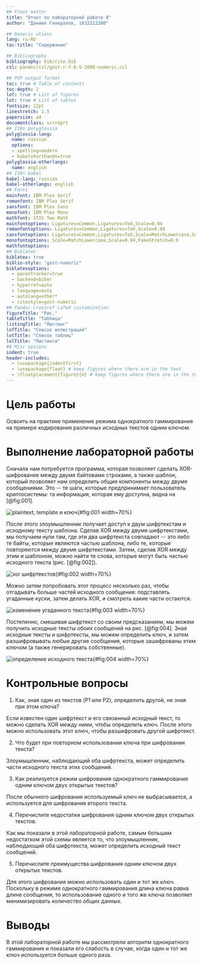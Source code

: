 ```yaml
---
## Front matter
title: "Отчет по лабораторной работе 8"
author: "Даниил Генералов, 1032212280"

## Generic otions
lang: ru-RU
toc-title: "Содержание"

## Bibliography
bibliography: bib/cite.bib
csl: pandoc/csl/gost-r-7-0-5-2008-numeric.csl

## Pdf output format
toc: true # Table of contents
toc-depth: 2
lof: true # List of figures
lot: true # List of tables
fontsize: 12pt
linestretch: 1.5
papersize: a4
documentclass: scrreprt
## I18n polyglossia
polyglossia-lang:
  name: russian
  options:
  - spelling=modern
  - babelshorthands=true
polyglossia-otherlangs:
  name: english
## I18n babel
babel-lang: russian
babel-otherlangs: english
## Fonts
mainfont: IBM Plex Serif
romanfont: IBM Plex Serif
sansfont: IBM Plex Sans
monofont: IBM Plex Mono
mathfont: STIX Two Math
mainfontoptions: Ligatures=Common,Ligatures=TeX,Scale=0.94
romanfontoptions: Ligatures=Common,Ligatures=TeX,Scale=0.94
sansfontoptions: Ligatures=Common,Ligatures=TeX,Scale=MatchLowercase,Scale=0.94
monofontoptions: Scale=MatchLowercase,Scale=0.94,FakeStretch=0.9
mathfontoptions:
## Biblatex
biblatex: true
biblio-style: "gost-numeric"
biblatexoptions:
  - parentracker=true
  - backend=biber
  - hyperref=auto
  - language=auto
  - autolang=other*
  - citestyle=gost-numeric
## Pandoc-crossref LaTeX customization
figureTitle: "Рис."
tableTitle: "Таблица"
listingTitle: "Листинг"
lofTitle: "Список иллюстраций"
lotTitle: "Список таблиц"
lolTitle: "Листинги"
## Misc options
indent: true
header-includes:
  - \usepackage{indentfirst}
  - \usepackage{float} # keep figures where there are in the text
  - \floatplacement{figure}{H} # keep figures where there are in the text
---
```


# Цель работы

Освоить на практике применение режима однократного гаммирования
на примере кодирования различных исходных текстов одним ключом.

# Выполнение лабораторной работы

Сначала нам потребуется программа, которая позволяет сделать XOR-шифрование между двумя байтовами строками,
а также шаблон, который позволяет нам определить общие компоненты между двумя сообщениями.
Это -- те шаги, которые предпринимает пользователь криптосистемы:
та информация, которая ему доступна, видна на [@fig:001].

![plaintext, template и ключ](./image/Screenshot_0001.png){#fig:001 width=70%}

После этого злоумышленник получает доступ к двум шифртекстам и исходному тексту шаблона.
Сделав XOR между двумя шифртекстами, мы получаем нули там,
где эти два шифртекста совпадают --
это либо те байты, которые являются частью шаблона,
либо те, которые повторяются между двумя шифртекстами.
Затем, сделав XOR между этим и шаблоном, можно найти те слова,
которые могут быть частью исходного текста (рис. [@fig:002]).

![xor шифртекстов](./image/Screenshot_0002.png){#fig:002 width=70%}

Можно затем попробовать этот процесс несколько раз, чтобы отгадывать больше частей исходного сообщения:
подставлять угаданные куски, затем делать XOR, и смотреть какие части остаются.

![изменение угаданного текста](./image/Screenshot_0003.png){#fig:003 width=70%}

Постепенно, смешивая шифртекст со своим предсказанием,
мы можем получить исходные тексты обоих сообщений на рис. [@fig:004].
Зная исходные тексты и шифртексты, мы можем определить ключ,
и затем разшифровывать любые другие сообщения,
которые зашифрованы этим ключом (а также генерировать собственные).

![определение исходного текста](./image/Screenshot_0004.png){#fig:004 width=70%}


# Контрольные вопросы
1. Как, зная один из текстов (P1 или P2), определить другой, не зная при этом ключа?

Если известен один шифртекст и его связанный исходный текст,
то можно сделать XOR между ними, чтобы определить ключ.
После этого можно использовать этот ключ,
чтобы разшифровать другой шифртекст.

2. Что будет при повторном использовании ключа при шифровании текста?

Злоумышленник, наблюдающий оба шифртекста, может определить части исходного текста этих сообщений.

3. Как реализуется режим шифрования однократного гаммирования одним ключом двух открытых текстов?

После обычного шифрования используемый ключ не выбрасывается,
а используется для шифрования второго текста.

4. Перечислите недостатки шифрования одним ключом двух открытых текстов.

Как мы показали в этой лабораторной работе, самым большим недостатком этой схемы является то, что
злоумышленник, наблюдающий оба шифртекста,
может определить исходный текст сообщений.

5. Перечислите преимущества шифрования одним ключом двух открытых текстов.

Для этого шифрования можно использовать один и тот же ключ. Поскольку в режиме однократного гаммирования
длина ключа равна длине сообщения,
то использование одного и того же ключа позволяет минимизировать количество общих данных.

# Выводы

В этой лабораторной работе мы рассмотрели алгоритм однократного гаммирования
и показали его слабость в случае, когда один и тот же ключ используется больше одного раза.